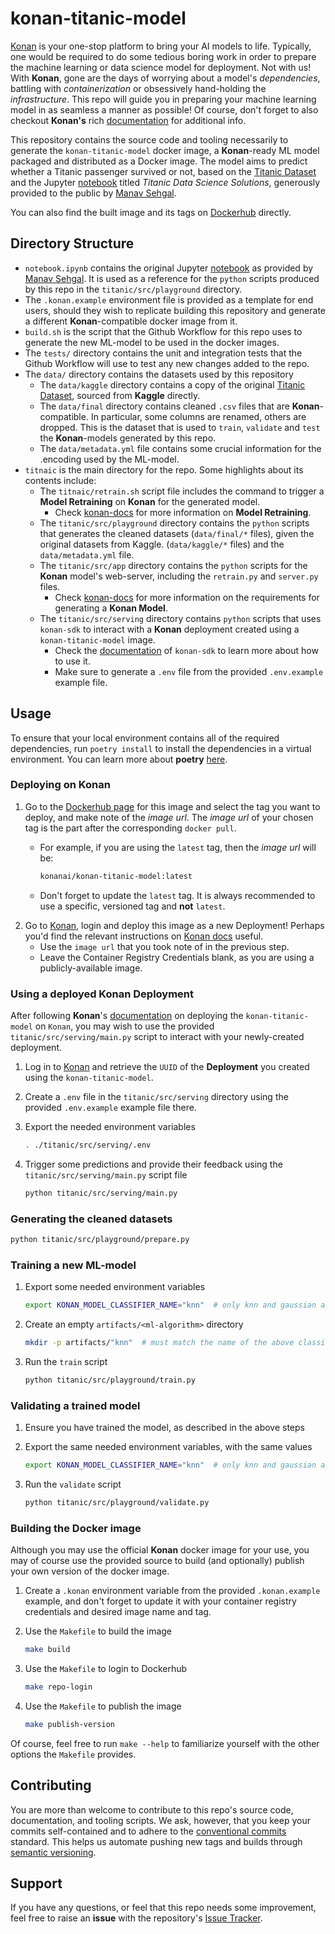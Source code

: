 # konan-titanic-model

[Konan](https://konan.ai) is your one-stop platform to bring your AI models to life. Typically, one would be required to do some tedious boring work in order to prepare the machine learning or data science model for deployment. Not with us! With **Konan**, gone are the days of worrying about a model's *dependencies*, battling with *containerization* or obsessively hand-holding the *infrastructure*. This repo will guide you in preparing your machine learning model in as seamless a manner as possible! Of course, don't forget to also checkout **Konan's** rich [documentation](https://docs.konan.ai) for additional info.

This repository contains the source code and tooling necessarily to generate the `konan-titanic-model` docker image, a **Konan**-ready ML model packaged and distributed as a Docker image. The model aims to predict whether a Titanic passenger survived or not, based on the [Titanic Dataset](https://www.kaggle.com/competitions/titanic/data) and the Jupyter [notebook](https://www.kaggle.com/code/startupsci/titanic-data-science-solutions/notebook) titled *Titanic Data Science Solutions*, generously provided to the public by [Manav Sehgal](https://www.kaggle.com/startupsci).

You can also find the built image and its tags on [Dockerhub](https://hub.docker.com/r/konanai/konan-titanic-model) directly.

## Directory Structure

- `notebook.ipynb` contains the original Jupyter [notebook](https://www.kaggle.com/code/startupsci/titanic-data-science-solutions/notebook) as provided by [Manav Sehgal](https://www.kaggle.com/startupsci). It is used as a reference for the `python` scripts produced by this repo in the `titanic/src/playground` directory.
- The `.konan.example` environment file is provided as a template for end users, should they wish to replicate building this repository and generate a different **Konan**-compatible docker image from it.
- `build.sh` is the script that the Github Workflow for this repo uses to generate the new ML-model to be used in the docker images.
- The `tests/` directory contains the unit and integration tests that the Github Workflow will use to test any new changes added to the repo.
- The `data/` directory contains the datasets used by this repository
  - The `data/kaggle` directory contains a copy of the original [Titanic Dataset](https://www.kaggle.com/competitions/titanic/data), sourced from **Kaggle** directly.
  - The `data/final` directory contains cleaned `.csv` files that are **Konan**-compatible. In particular, some columns are renamed, others are dropped. This is the dataset that is used to `train`, `validate` and `test` the **Konan**-models generated by this repo.
  - The `data/metadata.yml` file contains some crucial information for the .encoding used by the ML-model.
- `titnaic` is the main directory for the repo. Some highlights about its contents include:
  - The `titnaic/retrain.sh` script file includes the command to trigger a **Model Retraining** on **Konan** for the generated model.
    - Check [konan-docs](https://docs.konan.ai/model-retraining) for more information on **Model Retraining**.
  - The `titanic/src/playground` directory contains the `python` scripts that generates the cleaned datasets (`data/final/*` files), given the original datasets from Kaggle. (`data/kaggle/*` files) and the `data/metadata.yml` file.
  - The `titanic/src/app` directory contains the `python` scripts for the **Konan** model's web-server, including the `retrain.py` and `server.py` files.
    - Check [konan-docs](https://docs.konan.ai/getting-started/quick-start) for more information on the requirements for generating a **Konan Model**.
  - The `titanic/src/serving` directory contains `python` scripts that uses `konan-sdk` to interact with a **Konan** deployment created using a `konan-titanic-model` image.
    - Check the [documentation](https://konan-sdk.readthedocs.io/en/stable/) of `konan-sdk` to learn more about how to use it.
    - Make sure to generate a `.env` file from the provided `.env.example` example file.

## Usage

To ensure that your local environment contains all of the required dependencies, run `poetry install` to install the dependencies in a virtual environment. You can learn more about **poetry** [here](https://python-poetry.org).

### Deploying on Konan

1. Go to the [Dockerhub page](https://hub.docker.com/r/konanai/konan-titanic-model/tags) for this image and select the tag you want to deploy, and make note of the *image url*. The *image url* of your chosen tag is the part after the corresponding `docker pull`.
    - For example, if you are using the `latest` tag, then the *image url* will be:

        ```bash
        konanai/konan-titanic-model:latest
        ```

    - Don't forget to update the `latest` tag. It is always recommended to use a specific, versioned tag and **not** `latest`.
2. Go to [Konan](https://app.konan.ai), login and deploy this image as a new Deployment! Perhaps you'd find the relevant instructions on [Konan docs](https://docs.konan.ai/guide-to-konan-deployments/deploying-on-konan) useful.
    - Use the `image url` that you took note of in the previous step.
    - Leave the Container Registry Credentials blank, as you are using a publicly-available image.

### Using a deployed Konan Deployment

After following **Konan**'s [documentation](https://docs.konan.ai/guide-to-konan-deployments/deploying-on-konan) on deploying the `konan-titanic-model` on `Konan`, you may wish to use the provided `titanic/src/serving/main.py` script to interact with your newly-created deployment.

1. Log in to [Konan](https://app.konan.ai) and retrieve the `UUID` of the **Deployment** you created using the `konan-titanic-model`.
2. Create a `.env` file in the `titanic/src/serving` directory using the provided `.env.example` example file there.
3. Export the needed environment variables

    ```bash
    . ./titanic/src/serving/.env
    ```

4. Trigger some predictions and provide their feedback using the `titanic/src/serving/main.py` script file

    ```bash
    python titanic/src/serving/main.py
    ```

### Generating the cleaned datasets

```bash
python titanic/src/playground/prepare.py
```

### Training a new ML-model

1. Export some needed environment variables
  
    ```bash
    export KONAN_MODEL_CLASSIFIER_NAME="knn"  # only knn and gaussian are currently supported
    ```

2. Create an empty `artifacts/<ml-algorithm>` directory

    ```bash
    mkdir -p artifacts/"knn"  # must match the name of the above classifier name
    ```

3. Run the `train` script

    ```bash
    python titanic/src/playground/train.py
    ```

### Validating a trained model

1. Ensure you have trained the model, as described in the above steps
2. Export the same needed environment variables, with the same values
  
    ```bash
    export KONAN_MODEL_CLASSIFIER_NAME="knn"  # only knn and gaussian are currently supported
    ```

3. Run the `validate` script

    ```bash
    python titanic/src/playground/validate.py
    ```

### Building the Docker image

Although you may use the official **Konan** docker image for your use, you may of course use the provided source to build (and optionally) publish your own version of the docker image.

1. Create a `.konan` environment variable from the provided `.konan.example` example, and don't forget to update it with your container registry credentials and desired image name and tag.
2. Use the `Makefile` to build the image

    ```bash
    make build
    ```

3. Use the `Makefile` to login to Dockerhub

    ```bash
    make repo-login
    ```

4. Use the `Makefile` to publish the image

    ```bash
    make publish-version
    ```

Of course, feel free to run `make --help` to familiarize yourself with the other options the `Makefile` provides.

## Contributing

You are more than welcome to contribute to this repo's source code, documentation, and tooling scripts. We ask, however, that you keep your commits self-contained and to adhere to the [conventional commits](https://www.conventionalcommits.org/en/v1.0.0/) standard. This helps us automate pushing new tags and builds through [semantic versioning](https://semver.org).

## Support

If you have any questions, or feel that this repo needs some improvement, feel free to raise an **issue** with the repository's [Issue Tracker](https://github.com/SynapseAnalytics/konan-titanic-model/issues).
